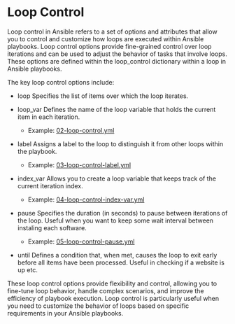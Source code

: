 # Loop Control
Loop control in Ansible refers to a set of options and attributes that allow you to control and customize how loops are executed within Ansible playbooks. Loop control options provide fine-grained control over loop iterations and can be used to adjust the behavior of tasks that involve loops. These options are defined within the loop_control dictionary within a loop in Ansible playbooks.

The key loop control options include:

- loop
Specifies the list of items over which the loop iterates.

- loop_var
Defines the name of the loop variable that holds the current item in each iteration.
  - Example: [02-loop-control.yml](02-loop-control.yml)

- label
  Assigns a label to the loop to distinguish it from other loops within the playbook.

  - Example: [03-loop-control-label.yml](03-loop-control-label.yml)

- index_var
Allows you to create a loop variable that keeps track of the current iteration index.
  - Example: [04-loop-control-index-var.yml](04-loop-control-index-var.yml)

- pause
Specifies the duration (in seconds) to pause between iterations of the loop. Useful when you want to keep some wait interval between instaling each software.
  - Example: [05-loop-control-pause.yml](05-loop-control-pause.yml)

- until
Defines a condition that, when met, causes the loop to exit early before all items have been processed. Useful in checking if a website is up etc.

These loop control options provide flexibility and control, allowing you to fine-tune loop behavior, handle complex scenarios, and improve the efficiency of playbook execution. Loop control is particularly useful when you need to customize the behavior of loops based on specific requirements in your Ansible playbooks.